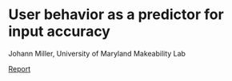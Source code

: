 
# User behavior as a predictor for input accuracy
Johann Miller, University of Maryland Makeability Lab

[Report](https://johannkm.github.io/cmsc499A/)
